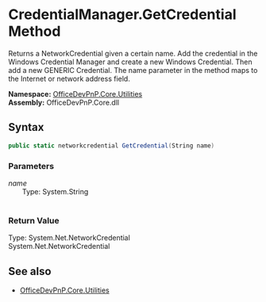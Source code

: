 # CredentialManager.GetCredential Method  
Returns a NetworkCredential given a certain name. Add the credential in the Windows Credential Manager and create a new Windows Credential. Then add a new GENERIC Credential. The name parameter in the method maps to the Internet or network address field.  

**Namespace:** [OfficeDevPnP.Core.Utilities](OfficeDevPnP.Core.Utilities.md)  
**Assembly:** OfficeDevPnP.Core.dll  
## Syntax
```C#
public static networkcredential GetCredential(String name)
```
### Parameters
*name*  
&emsp;&emsp;Type: System.String  
&emsp;&emsp;  
  
### Return Value
Type: System.Net.NetworkCredential  
System.Net.NetworkCredential

## See also
- [OfficeDevPnP.Core.Utilities](OfficeDevPnP.Core.Utilities.md)
